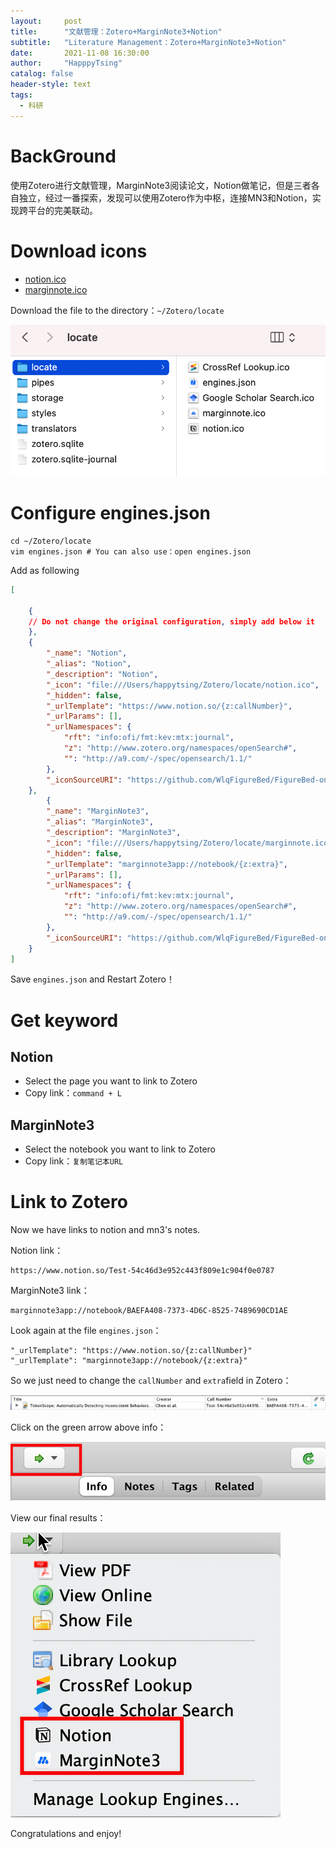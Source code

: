```yaml
---
layout:     post
title:      "文献管理：Zotero+MarginNote3+Notion"
subtitle:   "Literature Management：Zotero+MarginNote3+Notion"
date:       2021-11-08 16:30:00
author:     "HapppyTsing"
catalog: false
header-style: text
tags:
  - 科研
---
```


# BackGround

使用Zotero进行文献管理，MarginNote3阅读论文，Notion做笔记，但是三者各自独立，经过一番探索，发现可以使用Zotero作为中枢，连接MN3和Notion，实现跨平台的完美联动。

# Download icons

- [notion.ico](https://github.com/WlqFigureBed/FigureBed-one/raw/master/img/202111081503427.ico)
- [marginnote.ico](https://github.com/WlqFigureBed/FigureBed-one/raw/master/img/202111081459879.ico)

Download the file to the directory：`~/Zotero/locate`

![locate](https://github.com/WlqFigureBed/FigureBed-one/raw/master/img/202111081621710.png)

# Configure engines.json

```shell
cd ~/Zotero/locate
vim engines.json # You can also use：open engines.json
```

Add as following

```json
[

	{
    // Do not change the original configuration, simply add below it
	},
	{
		"_name": "Notion",
		"_alias": "Notion",
		"_description": "Notion",
		"_icon": "file:///Users/happytsing/Zotero/locate/notion.ico",
		"_hidden": false,
		"_urlTemplate": "https://www.notion.so/{z:callNumber}",
		"_urlParams": [],
		"_urlNamespaces": {
			"rft": "info:ofi/fmt:kev:mtx:journal",
			"z": "http://www.zotero.org/namespaces/openSearch#",
			"": "http://a9.com/-/spec/opensearch/1.1/"
		},
		"_iconSourceURI": "https://github.com/WlqFigureBed/FigureBed-one/raw/master/img/202111081503427.ico"
	},
		{
		"_name": "MarginNote3",
		"_alias": "MarginNote3",
		"_description": "MarginNote3",
		"_icon": "file:///Users/happytsing/Zotero/locate/marginnote.ico",
		"_hidden": false,
		"_urlTemplate": "marginnote3app://notebook/{z:extra}",
		"_urlParams": [],
		"_urlNamespaces": {
			"rft": "info:ofi/fmt:kev:mtx:journal",
			"z": "http://www.zotero.org/namespaces/openSearch#",
			"": "http://a9.com/-/spec/opensearch/1.1/"
		},
		"_iconSourceURI": "https://github.com/WlqFigureBed/FigureBed-one/raw/master/img/202111081459879.ico"
	}
]
```

Save `engines.json` and Restart Zotero！

# Get keyword

## Notion

- Select the page you want to link to Zotero
- Copy link：`command + L`

## MarginNote3

- Select the notebook you want to link to Zotero
- Copy link：`复制笔记本URL`

# Link to Zotero

Now we have links to notion and mn3's notes.

Notion link：

```shell
https://www.notion.so/Test-54c46d3e952c443f809e1c904f0e0787
```

MarginNote3 link：

```shell
marginnote3app://notebook/BAEFA408-7373-4D6C-8525-7489690CD1AE
```

Look again at the file `engines.json`：

```shell
"_urlTemplate": "https://www.notion.so/{z:callNumber}"
"_urlTemplate": "marginnote3app://notebook/{z:extra}"
```

So we just need to change the `callNumber` and `extra`field in Zotero：

![Zotero](https://github.com/WlqFigureBed/FigureBed-one/raw/master/img/202111081551724.png)

Click on the green arrow above info：

![arrow](https://github.com/WlqFigureBed/FigureBed-one/raw/master/img/202111081558429.png)

View our final results：

![result](https://github.com/WlqFigureBed/FigureBed-one/raw/master/img/202111081600550.png)

Congratulations and enjoy!
